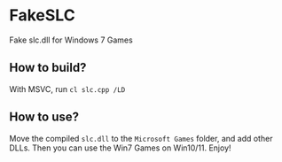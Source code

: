 # FakeSLC
Fake slc.dll for Windows 7 Games
## How to build?
With MSVC, run `cl slc.cpp /LD`
## How to use?
Move the compiled `slc.dll` to the `Microsoft Games` folder, and add other DLLs.
Then you can use the Win7 Games on Win10/11.
Enjoy!
